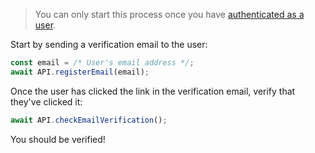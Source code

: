 > You can only start this process once you have [authenticated as a user](tutorial-Authentication.html).

Start by sending a verification email to the user:

```javascript
const email = /* User's email address */;
await API.registerEmail(email);
```

Once the user has clicked the link in the verification email, verify that they've clicked it:

```javascript
await API.checkEmailVerification();
```

You should be verified!